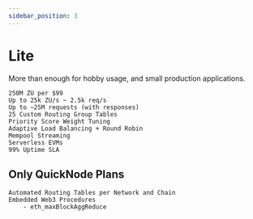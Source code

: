 ```yaml
---
sidebar_position: 3
---
```


# Lite

More than enough for hobby usage, and small production applications.

```text
250M ZU per $99
Up to 25k ZU/s ~ 2.5k req/s
Up to ~25M requests (with responses)
25 Custom Routing Group Tables
Priority Score Weight Tuning
Adaptive Load Balancing + Round Robin
Mempool Streaming
Serverless EVMs
99% Uptime SLA
```

## Only QuickNode Plans

```text
Automated Routing Tables per Network and Chain
Embedded Web3 Procedures
    - eth_maxBlockAggReduce
```